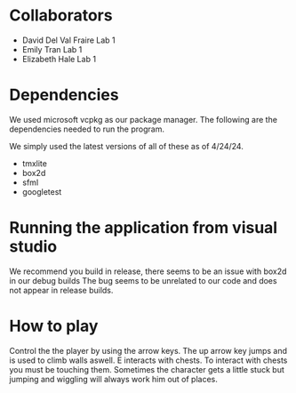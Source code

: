 ﻿# Collaborators
- David Del Val Fraire Lab 1
- Emily Tran Lab 1
- Elizabeth Hale Lab 1

 # Dependencies
 We used microsoft vcpkg as our package manager. 
 The following are the dependencies needed to run the program.
 
 We simply used the latest versions of all of these as of 4/24/24.
 - tmxlite
 - box2d
 - sfml
 - googletest

# Running the application from visual studio
We recommend you build in release, there seems to be an issue with box2d in our debug builds
The bug seems to be unrelated to our code and does not appear in release builds.

# How to play
Control the the player by using the arrow keys. The up arrow key jumps and is used to climb walls aswell.
E interacts with chests. To interact with chests you must be touching them. 
Sometimes the character gets a little stuck but jumping and wiggling will always work him out of places.

